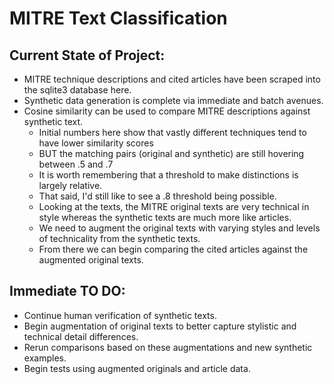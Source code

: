 # MITRE Text Classification

## Current State of Project:

- MITRE technique descriptions and cited articles have been scraped into the sqlite3 database here.
- Synthetic data generation is complete via immediate and batch avenues.
- Cosine similarity can be used to compare MITRE descriptions against synthetic text.
  - Initial numbers here show that vastly different techniques tend to have lower similarity scores
  - BUT the matching pairs (original and synthetic) are still hovering between .5 and .7
  - It is worth remembering that a threshold to make distinctions is largely relative.
  - That said, I'd still like to see a .8 threshold being possible.
  - Looking at the texts, the MITRE original texts are very technical in style whereas the synthetic texts are much more like articles.
  - We need to augment the original texts with varying styles and levels of technicality from the synthetic texts.
  - From there we can begin comparing the cited articles against the augmented original texts.

## Immediate TO DO:

- Continue human verification of synthetic texts.
- Begin augmentation of original texts to better capture stylistic and technical detail differences.
- Rerun comparisons based on these augmentations and new synthetic examples.
- Begin tests using augmented originals and article data.
